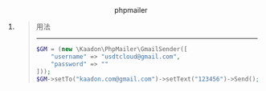 <center>phpmailer</center>


1. > 用法
   >
   > ****
   >
   > ```php
   > $GM = (new \Kaadon\PhpMailer\GmailSender([
   >     "username" => "usdtcloud@gmail.com",
   >     "password" => ""
   > ]));
   > $GM->setTo("kaadon.com@gmail.com")->setText("123456")->Send();
   > ```

   

